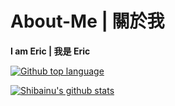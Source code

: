 # About-Me | 關於我
**I am Eric | 我是 Eric**

[![Github top language](https://img.shields.io/github/languages/top/Eric101201/dc-bot?style=for-the-badge)](https://github.com/Eric101201/dc-bot)

[![Shibainu's github stats](https://github-readme-stats-git-master-eric101201.vercel.app/api?username=Eric101201&count_private=true&show_icons=true&theme=cobalt&include_all_commits=true)](https://github.com/Eric101201)
